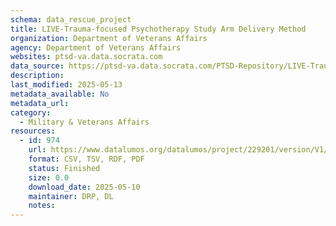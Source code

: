 ```yaml
---
schema: data_rescue_project 
title: LIVE-Trauma-focused Psychotherapy Study Arm Delivery Method
organization: Department of Veterans Affairs
agency: Department of Veterans Affairs
websites: ptsd-va.data.socrata.com
data_source: https://ptsd-va.data.socrata.com/PTSD-Repository/LIVE-Trauma-focused-Psychotherapy-Study-Arm-Delive/edda-dzzf
description: 
last_modified: 2025-05-13
metadata_available: No
metadata_url: 
category:
  - Military & Veterans Affairs 
resources:
  - id: 974
    url: https://www.datalumos.org/datalumos/project/229201/version/V1/view
    format: CSV, TSV, RDF, PDF
    status: Finished
    size: 0.0
    download_date: 2025-05-10
    maintainer: DRP, DL
    notes: 
---
```

